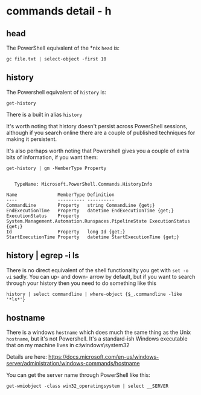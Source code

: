 # commands detail - h

## head

The PowerShell equivalent of the \*nix `head` is:

````
gc file.txt | select-object -first 10
````

## history 

The Powershell equivalent of `history` is:

````
get-history 
````

There is a built in alias `history`

It's worth noting that history doesn't persist across PowerShell sessions, although if you search online there are a couple of published techniques for making it persistent.

It's also perhaps worth noting that Powershell gives you a couple of extra bits of information, if you want them:

````
get-history | gm -MemberType Property


   TypeName: Microsoft.PowerShell.Commands.HistoryInfo

Name               MemberType Definition                                                                 
----               ---------- ----------                                                                 
CommandLine        Property   string CommandLine {get;}                                                  
EndExecutionTime   Property   datetime EndExecutionTime {get;}                                           
ExecutionStatus    Property   System.Management.Automation.Runspaces.PipelineState ExecutionStatus {get;}
Id                 Property   long Id {get;}                                                             
StartExecutionTime Property   datetime StartExecutionTime {get;}       
````



## history | egrep -i ls

There is no direct equivalent of the shell functionality you get with `set -o vi` sadly. You can up- and down- arrow by default, but if you want to search through your history then you need to do something like this

````
history | select commandline | where-object {$_.commandline -like '*ls*'} 
````




## hostname

There is a windows `hostname` which does much the same thing as the Unix
`hostname`, but it's not Powershell. It's a standard-ish Windows executable that on my machine lives in c:\windows\system32

Details are here: <https://docs.microsoft.com/en-us/windows-server/administration/windows-commands/hostname>

You can get the server name through PowerShell like this:

````
get-wmiobject -class win32_operatingsystem | select __SERVER
````

